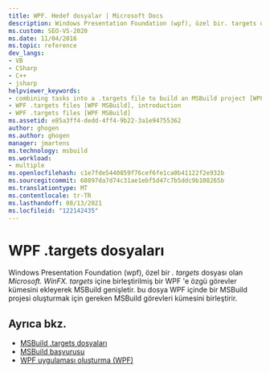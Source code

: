 ```yaml
---
title: WPF. Hedef dosyalar | Microsoft Docs
description: Windows Presentation Foundation (wpf), özel bir. targets dosyasındaki Microsoft. WinFX. targets öğesine WPF 'e özgü bir görev kümesi ekleyerek MSBuild nasıl genişlettiğini öğrenin.
ms.custom: SEO-VS-2020
ms.date: 11/04/2016
ms.topic: reference
dev_langs:
- VB
- CSharp
- C++
- jsharp
helpviewer_keywords:
- combining tasks into a .targets file to build an MSBuild project [WPF MSBuild]
- WPF .targets files [WPF MSBuild], introduction
- WPF .targets files [WPF MSBuild]
ms.assetid: e85a3ff4-dedd-4ff4-9b22-3a1e94755362
author: ghogen
ms.author: ghogen
manager: jmartens
ms.technology: msbuild
ms.workload:
- multiple
ms.openlocfilehash: c1e7fde5440859f76cef6fe1ca0b41122f2e932b
ms.sourcegitcommit: 68897da7d74c31ae1ebf5d47c7b5ddc9b108265b
ms.translationtype: MT
ms.contentlocale: tr-TR
ms.lasthandoff: 08/13/2021
ms.locfileid: "122142435"
---
```

# <a name="wpf-targets-files"></a>WPF .targets dosyaları

Windows Presentation Foundation (wpf), özel bir *. targets* dosyası olan *Microsoft. WinFX. targets* içine birleştirilmiş bir WPF 'e özgü görevler kümesini ekleyerek MSBuild genişletir. bu dosya WPF içinde bir MSBuild projesi oluşturmak için gereken MSBuild görevleri kümesini birleştirir.

## <a name="see-also"></a>Ayrıca bkz.

- [MSBuild .targets dosyaları](../msbuild/msbuild-dot-targets-files.md)
- [MSBuild başvurusu](../msbuild/msbuild-reference.md)
- [WPF uygulaması oluşturma (WPF)](/dotnet/framework/wpf/app-development/building-a-wpf-application-wpf)
